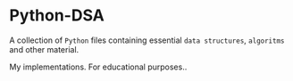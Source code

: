 # Python-DSA

A collection of ```Python``` files containing essential ```data structures```, ```algoritms``` and other material.

My implementations. For educational purposes..



